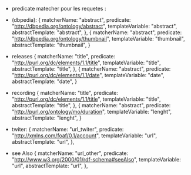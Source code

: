 - predicate matecher pour les requetes :
 - (dbpedia):
  {
    matcherName: "abstract",
    predicate: "http://dbpedia.org/ontology/abstract",
    templateVariable: "abstract",
    abstractTemplate: "abstract",
   },
   {
     matcherName: "abstract",
     predicate: "http://dbpedia.org/ontology/thumbnail",
     templateVariable: "thumbnail",
     abstractTemplate: "thumbnail",
   }

 - releases
    {
       matcherName: "title",
       predicate: "http://purl.org/dc/elements/1.1/title",
       templateVariable: "title",
       abstractTemplate: "title",
     },
     {
        matcherName: "abstract",
        predicate: "http://purl.org/dc/elements/1.1/date",
        templateVariable: "date",
        abstractTemplate: "date",
     }

- recording
{
 matcherName: "title",
 predicate: "http://purl.org/dc/elements/1.1/title",
 templateVariable: "title",
 abstractTemplate: "title",
},
{
  matcherName: "abstract",
  predicate: "http://purl.org/ontology/mo/duration",
  templateVariable: "lenght",
  abstractTemplate: "lenght",
}

- twiter:
{
      matcherName: "url_twiter",
      predicate: "http://xmlns.com/foaf/0.1/account",
      templateVariable: "url",
      abstractTemplate: "url",
},

- see Also
 {
             matcherName: "url_other",
             predicate: "http://www.w3.org/2000/01/rdf-schema#seeAlso",
             templateVariable: "url",
             abstractTemplate: "url",
 },
